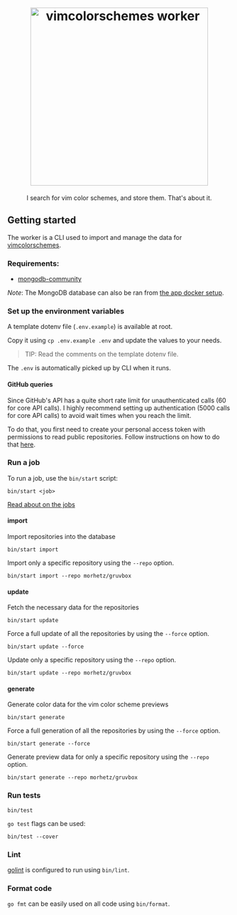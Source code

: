 <h1 align="center">
  <img alt="vimcolorschemes worker" src="https://github.com/vimcolorschemes/worker/blob/media/logo.png?raw=true" width="400" />
</h1>
<p align="center" style="border:none">
  I search for vim color schemes, and store them. That's about it.
</p>

## Getting started

The worker is a CLI used to import and manage the data for [vimcolorschemes](https://github.com/reobin/vimcolorschemes).

### Requirements:

- [mongodb-community](https://docs.mongodb.com/manual/installation/#mongodb-community-edition-installation-tutorials)

_Note_: The MongoDB database can also be ran from [the app docker setup](https://docs.vimcolorschemes.com/#/installation-guide?id=_1-docker).

### Set up the environment variables

A template dotenv file (`.env.example`) is available at root.

Copy it using `cp .env.example .env` and update the values to your needs.

> TIP: Read the comments on the template dotenv file.

The `.env` is automatically picked up by CLI when it runs.

#### GitHub queries

Since GitHub's API has a quite short rate limit for unauthenticated calls (60 for core API calls).
I highly recommend setting up authentication (5000 calls for core API calls) to avoid wait times when you reach the limit.

To do that, you first need to create your personal access token with permissions to read public repositories. Follow instructions on how to do that [here](https://help.github.com/en/github/authenticating-to-github/creating-a-personal-access-token-for-the-command-line).


### Run a job

To run a job, use the `bin/start` script:

```shell
bin/start <job>
```

[Read about on the jobs](https://docs.vimcolorschemes.com/#/the-worker)

#### import

Import repositories into the database

```shell
bin/start import
```

Import only a specific repository using the `--repo` option.

```shell
bin/start import --repo morhetz/gruvbox
```

#### update

Fetch the necessary data for the repositories

```shell
bin/start update
```

Force a full update of all the repositories by using the `--force` option.

```shell
bin/start update --force
```

Update only a specific repository using the `--repo` option.

```shell
bin/start update --repo morhetz/gruvbox
```


#### generate

Generate color data for the vim color scheme previews

```shell
bin/start generate
```

Force a full generation of all the repositories by using the `--force` option.

```shell
bin/start generate --force
```

Generate preview data for only a specific repository using the `--repo` option.

```shell
bin/start generate --repo morhetz/gruvbox
```

### Run tests

```shell
bin/test
```

`go test` flags can be used:

```shell
bin/test --cover
```

### Lint

[golint](https://github.com/golang/lint) is configured to run using `bin/lint`.

### Format code

`go fmt` can be easily used on all code using `bin/format`.
